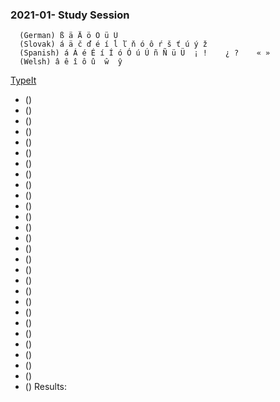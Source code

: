 ### 2021-01- Study Session
      (German) ß ä Ä ö Ö ü Ü  
      (Slovak) á ä č ď é í ĺ ľ ň ó ô ŕ š ť ú ý ž
      (Spanish) á Á é É í Í ó Ó ú Ú ñ Ñ ü Ü  ¡ !    ¿ ?    « »
      (Welsh) â ê î ô û  ŵ  ŷ
[TypeIt](https://www.typeit.org/)      
* ()
* ()
* ()
* ()
* ()
* ()
* ()
* ()
* ()
* ()
* ()
* ()
* ()
* ()
* ()
* ()
* ()
* ()
* ()
* ()
* ()
* ()
* ()
* ()
* ()
* ()
* ()
* ()
Results: 

